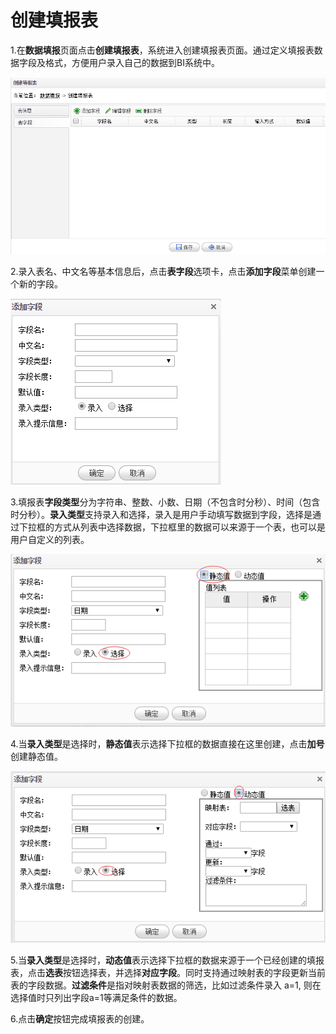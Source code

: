 # 创建填报表

1.在**数据填报**页面点击**创建填报表**，系统进入创建填报表页面。通过定义填报表数据字段及格式，方便用户录入自己的数据到BI系统中。

![填报表](QQ图片20161207161142.png)

2.录入表名、中文名等基本信息后，点击**表字段**选项卡，点击**添加字段**菜单创建一个新的字段。

![字段类型](QQ图片20161207161900.png)

3.填报表**字段类型**分为字符串、整数、小数、日期（不包含时分秒）、时间（包含时分秒）。**录入类型**支持录入和选择，录入是用户手动填写数据到字段，选择是通过下拉框的方式从列表中选择数据，下拉框里的数据可以来源于一个表，也可以是用户自定义的列表。

![选择字段](QQ图片20161207162438.png)

4.当**录入类型**是选择时，**静态值**表示选择下拉框的数据直接在这里创建，点击**加号**创建静态值。

![动态值](QQ图片20161207162754.png)

5.当**录入类型**是选择时，**动态值**表示选择下拉框的数据来源于一个已经创建的填报表，点击**选表**按钮选择表，并选择**对应字段**。同时支持通过映射表的字段更新当前表的字段数据。**过滤条件**是指对映射表数据的筛选，比如过滤条件录入 a=1, 则在选择值时只列出字段a=1等满足条件的数据。

6.点击**确定**按钮完成填报表的创建。